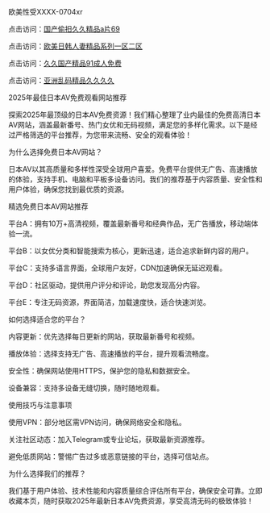 
欧美性受XXXX-0704xr


点击访问：<a href="https://gda-c7m.pages.dev/">国产偷抇久久精品a片69</a>

点击访问：<a href="https://bsdf-5f5.pages.dev/">欧美日韩人妻精品系列一区二区</a>

点击访问：<a href="https://cfad.pages.dev/">久久国产精品91成人免费</a>

点击访问：<a href="https://rtj-3zo.pages.dev/">亚洲乱码精品久久久久</a>


2025年最佳日本AV免费观看网站推荐

探索2025年最顶级的日本AV免费资源！我们精心整理了业内最佳的免费高清日本AV网站，涵盖最新番号、热门女优和无码视频，满足您的多样化需求。以下是经过严格筛选的平台推荐，为您带来流畅、安全的观看体验！

为什么选择免费日本AV网站？

日本AV以其高质量和多样性深受全球用户喜爱。免费平台提供无广告、高速播放的体验，支持手机、电脑和平板多设备访问。我们的推荐基于内容质量、安全性和用户体验，确保您找到最优质的资源。

精选免费日本AV网站推荐





平台A：拥有10万+高清视频，覆盖最新番号和经典作品，无广告播放，移动端体验一流。



平台B：以女优分类和智能搜索为核心，更新迅速，适合追求新鲜内容的用户。



平台C：支持多语言界面，全球用户友好，CDN加速确保无延迟观看。



平台D：社区驱动，提供用户评分和评论，助您发现高分内容。



平台E：专注无码资源，界面简洁，加载速度快，适合快速浏览。

如何选择适合您的平台？





内容更新：优先选择每日更新的网站，获取最新番号和视频。



播放体验：选择支持无广告、高速播放的平台，提升观看流畅度。



安全性：确保网站使用HTTPS，保护您的隐私和数据安全。



设备兼容：支持多设备无缝切换，随时随地观看。

使用技巧与注意事项





使用VPN：部分地区需VPN访问，确保网络安全和隐私。



关注社区动态：加入Telegram或专业论坛，获取最新资源推荐。



避免低质网站：警惕广告过多或恶意链接的平台，选择可信站点。

为什么选择我们的推荐？

我们基于用户体验、技术性能和内容质量综合评估所有平台，确保安全可靠。立即收藏本页，随时获取2025年最新日本AV免费资源，享受高清无码的极致体验！








<span style="display:none;">[Canonical link](）</span>
